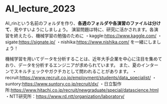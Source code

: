 # AI_lecture_2023

AI_rinという名前のフォルダを作り、**各週のフォルダや各演習のファイルは分けて**、見やすいようにしましょう。
演習問題は特に、研究に活かされます。各演習を終えたら、機械学習の勉強のために
・kaggle:https://www.kaggle.com/
・sigate:https://signate.jp/
・nishika:https://www.nishika.com/
を一緒にしましょう！

機械学習を用いてデータを分析することは、近年大手企業を中心に注目を集めており、データを分析するエンジニアが求められています。
また、夏のインターンでスキルチェックやガクチカとして問われることがあります。
・recruit:https://www.recruit.co.jp/employment/students/data_specialist/
・suntory:https://www.suntory.co.jp/recruit/dx/
・日立製作所:https://www.hitachi.co.jp/recruit/newgraduate/special/datascience.html
・NTT研究所：https://www.rd.ntt/organization/laboratory/


